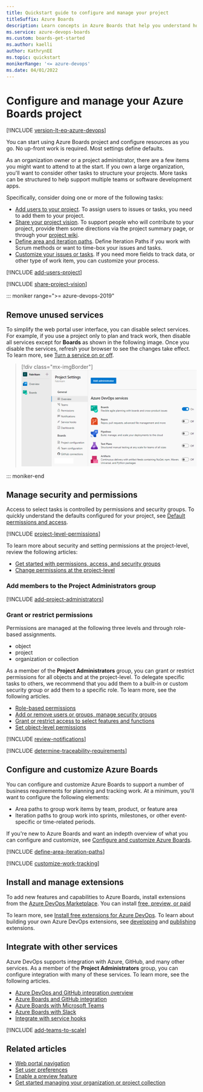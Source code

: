 ```yaml
---
title: Quickstart guide to configure and manage your project  
titleSuffix: Azure Boards 
description: Learn concepts in Azure Boards that help you understand how to manage your project.
ms.service: azure-devops-boards
ms.custom: boards-get-started
ms.author: kaelli
author: KathrynEE
ms.topic: quickstart
monikerRange: '<= azure-devops'
ms.date: 04/01/2022
---
```




# Configure and manage your Azure Boards project

[!INCLUDE [version-lt-eq-azure-devops](../../includes/version-lt-eq-azure-devops.md)]

You can start using Azure Boards project and configure resources as you go. No up-front work is required. Most settings define defaults.

As an organization owner or a project administrator, there are a few items you might want to attend to at the start. If you own a large organization, you'll want to consider other tasks to structure your projects. More tasks can be structured to help support multiple teams or software development apps.

Specifically, consider doing one or more of the following tasks: 


- [Add users to your project](#add-users). To assign users to issues or tasks, you need to add them to your project. 
- [Share your project vision](#share-vision). To support people who will contribute to your project, provide them some directions via the project summary page, or through your [project wiki](../../project/wiki/about-readme-wiki.md). 
- [Define area and iteration paths](#areas-iterations). Define Iteration Paths if you work with Scrum methods or want to time-box your issues and tasks.
- [Customize your issues or tasks](#customize). If you need more fields to track data, or other type of work item, you can customize your process.

[!INCLUDE [add-users-project](../../includes/get-started/add-users-project.md)]  

[!INCLUDE [share-project-vision](../../includes/get-started/share-project-vision.md)]  



::: moniker range=">= azure-devops-2019"  

## Remove unused services 

To simplify the web portal user interface, you can disable select services. For example, if you use a project only to plan and track work, then disable all services except for **Boards** as shown in the following image. Once you disable the services, refresh your browser to see the changes take effect. To learn more, see 
[Turn a service on or off](../../organizations/settings/set-services.md).

> [!div class="mx-imgBorder"]
> ![Screenshot that shows disable all services except for Boards.](media/disable-services-except-boards.png)

::: moniker-end   
 

## Manage security and permissions

Access to select tasks is controlled by permissions and security groups. To quickly understand the defaults configured for your project, see [Default permissions and access](../../organizations/security/permissions-access.md).  

[!INCLUDE [project-level-permissions](../../organizations/security/includes/project-level-permissions.md)]

To learn more about security and setting permissions at the project-level, review the following articles:

- [Get started with permissions, access, and security groups](../../organizations/security/about-permissions.md)   
- [Change permissions at the project-level](../../organizations/security/change-project-level-permissions.md) 
 
### Add members to the Project Administrators group 

[!INCLUDE [add-project-administrators](../../includes/get-started/add-project-administrators.md)]  

### Grant or restrict permissions  

Permissions are managed at the following three levels and through role-based assignments. 
- object
- project
- organization or collection

As a member of the **Project Administrators** group, you can grant or restrict permissions for all objects and at the project-level. To delegate specific tasks to others, we recommend that you add them to a built-in or custom security group or add them to a specific role. To learn more, see the following articles.

- [Role-based permissions](../../organizations/security/about-permissions.md#role-based-permissions)
- [Add or remove users or groups, manage security groups](../../organizations/security/add-remove-manage-user-group-security-group.md)
- [Grant or restrict access to select features and functions](../../organizations/security/restrict-access.md)   
- [Set object-level permissions](../../organizations/security/set-object-level-permissions.md) 


[!INCLUDE [review-notifications](../../includes/get-started/review-notifications.md)] 

[!INCLUDE [determine-traceability-requirements](../../includes/get-started/determine-traceability-requirements.md)]  


## Configure and customize Azure Boards 

You can configure and customize Azure Boards to support a number of business requirements for planning and tracking work. At a minimum, you'll want to configure the following elements:

- Area paths to group work items by team, product, or feature area
- Iteration paths to group work into sprints, milestones, or other event-specific or time-related periods. 

If you're new to Azure Boards and want an indepth overview of what you can configure and customize, see [Configure and customize Azure Boards](../configure-customize.md).


[!INCLUDE [define-area-iteration-paths](../../includes/get-started/define-area-iteration-paths.md)] 
 

[!INCLUDE [customize-work-tracking](../../includes/get-started/customize-work-tracking.md)] 

## Install and manage extensions 

To add new features and capabilities to Azure Boards, install extensions from the [Azure DevOps Marketplace](https://marketplace.visualstudio.com/azuredevops). You can install [free, preview, or paid](../../marketplace/faq-extensions.yml) 

To learn more, see [Install free extensions for Azure DevOps](../../marketplace/install-extension.md). To learn about building your own Azure DevOps extensions, see [developing](../../extend/overview.md) and [publishing](../../extend/publish/overview.md) extensions.

## Integrate with other services 

Azure DevOps supports integration with Azure, GitHub, and many other services. As a member of the **Project Administrators** group, you can configure integration with many of these services. To learn more, see the following articles. 

- [Azure DevOps and GitHub integration overview](../../cross-service/github-integration.md)
- [Azure Boards and GitHub integration](../github/index.md)
- [Azure Boards with Microsoft Teams](../integrations/boards-teams.md) 
- [Azure Boards with Slack](../integrations/boards-slack.md) 
- [Integrate with service hooks](../../service-hooks/overview.md) 


[!INCLUDE [add-teams-to-scale](../../includes/get-started/add-teams-to-scale.md)] 

## Related articles

- [Web portal navigation](../../project/navigation/index.md)  
- [Set user preferences](../../organizations/settings/set-your-preferences.md)  
- [Enable a preview feature](../../project/navigation/preview-features.md)   
- [Get started managing your organization or project collection](../../user-guide/manage-organization-collection.md)